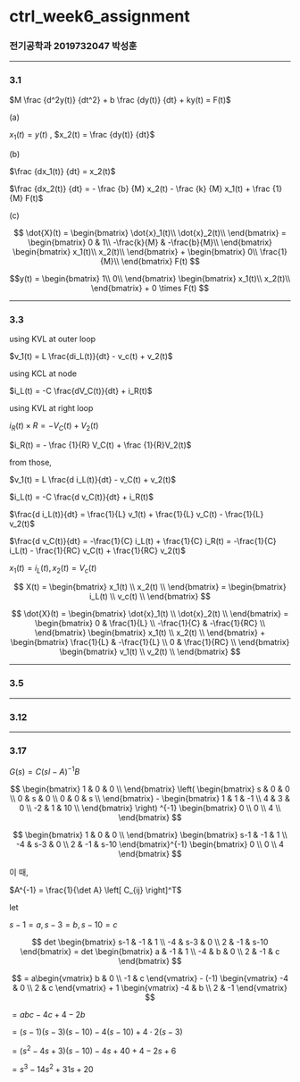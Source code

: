 # ctrl_week6_assignment

### 전기공학과 2019732047 박성훈
---
### 3.1

$M \frac {d^2y(t)} {dt^2} + b \frac {dy(t)} {dt} + ky(t) = F(t)$

(a)

$x_1(t) = y(t)$ , $x_2(t) = \frac {dy(t)} {dt}$

(b)

$\frac {dx_1(t)} {dt} = x_2(t)$

$\frac {dx_2(t)} {dt} = - \frac {b} {M} x_2(t) - \frac {k} {M} x_1(t) + \frac {1} {M} F(t)$

(c)

$$
\dot{X}(t) =
\begin{bmatrix}
\dot{x}_1(t)\\
\dot{x}_2(t)\\
\end{bmatrix} =
\begin{bmatrix}
0 & 1\\
-\frac{k}{M} & -\frac{b}{M}\\
\end{bmatrix}
\begin{bmatrix}
x_1(t)\\
x_2(t)\\
\end{bmatrix} +
\begin{bmatrix}
0\\
\frac{1}{M}\\
\end{bmatrix} F(t)
$$

$$y(t) = 
\begin{bmatrix}
1\\
0\\
\end{bmatrix}
\begin{bmatrix}
x_1(t)\\
x_2(t)\\
\end{bmatrix} +
0 \times F(t)
$$

---

### 3.3

using KVL at outer loop

$v_1(t) = L \frac{di_L(t)}{dt} - v_c(t) + v_2(t)$

using KCL at node

$i_L(t) = -C \frac{dV_C(t)}{dt} + i_R(t)$

using KVL at right loop

$i_R(t) \times R = -V_C(t) + V_2(t)$

$i_R(t) = - \frac {1}{R} V_C(t) + \frac {1}{R}V_2(t)$


from those,

$v_1(t) = L \frac{d i_L(t)}{dt} - v_C(t) + v_2(t)$

$i_L(t) = -C \frac{d v_C(t)}{dt} + i_R(t)$

$\frac{d i_L(t)}{dt} = \frac{1}{L} v_1(t) + \frac{1}{L} v_C(t) - \frac{1}{L} v_2(t)$

$\frac{d v_C(t)}{dt} = -\frac{1}{C} i_L(t) + \frac{1}{C} i_R(t) = -\frac{1}{C} i_L(t) - \frac{1}{RC} v_C(t) + \frac{1}{RC} v_2(t)$


$x_1(t) = i_L(t), x_2(t) = V_c(t)$

$$
X(t) = 
\begin{bmatrix}
x_1(t) \\
x_2(t) \\
\end{bmatrix} =
\begin{bmatrix}
i_L(t) \\
v_c(t) \\
\end{bmatrix}
$$

$$
\dot{X}(t) =
\begin{bmatrix}
\dot{x}_1(t) \\
\dot{x}_2(t) \\
\end{bmatrix} =
\begin{bmatrix}
0 & \frac{1}{L} \\
-\frac{1}{C} & -\frac{1}{RC} \\
\end{bmatrix}
\begin{bmatrix}
x_1(t) \\
x_2(t) \\
\end{bmatrix} +
\begin{bmatrix}
\frac{1}{L} & -\frac{1}{L} \\
0 & \frac{1}{RC} \\
\end{bmatrix}
\begin{bmatrix}
v_1(t) \\
v_2(t) \\
\end{bmatrix}
$$

---
### 3.5


---
### 3.12

---
### 3.17

$G(s) = C(sI-A)^{-1}B$

$$
\begin{bmatrix}
1 & 0 & 0 \\
\end{bmatrix}
\left(
\begin{bmatrix}
s & 0 & 0 \\
0 & s & 0 \\
0 & 0 & s \\
\end{bmatrix} -
\begin{bmatrix}
1 & 1 & -1 \\
4 & 3 & 0 \\
-2 & 1 & 10 \\
\end{bmatrix} 
\right) ^{-1}
\begin{bmatrix}
0 \\
0 \\
4 \\
\end{bmatrix}
$$

$$
\begin{bmatrix}
1 & 0 & 0 \\
\end{bmatrix}
\begin{bmatrix}
s-1 & -1 & 1 \\
-4 & s-3 & 0 \\
2 & -1 & s-10
\end{bmatrix}^{-1}
\begin{bmatrix}
0 \\
0 \\
4
\end{bmatrix}
$$


이 때, 

$A^{-1} = \frac{1}{\det A} \left[ C_{ij} \right]^T$

let 

$s-1=a, s-3=b, s-10=c$

$$
det
\begin{bmatrix}
s-1 & -1 & 1 \\
-4 & s-3 & 0 \\
2 & -1 & s-10
\end{bmatrix} =
det
\begin{bmatrix}
a & -1 & 1 \\
-4 & b & 0 \\
2 & -1 & c
\end{bmatrix}
$$

$$
= a\begin{vmatrix} b & 0 \\ -1 & c \end{vmatrix} - 
(-1) \begin{vmatrix} -4 & 0 \\ 2 & c \end{vmatrix} + 
1 \begin{vmatrix} -4 & b \\ 2 & -1 \end{vmatrix}
$$

$= abc - 4c + 4 - 2b$

$= (s-1)(s-3)(s-10) - 4(s-10) + 4\cdot2(s-3)$

$= (s^2-4s+3)(s-10) - 4s + 40 + 4 - 2s + 6$

$= s^3-14s^2+31s+20$






































